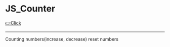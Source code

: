 # JS_Counter

[👉Click](https://zlwhskite.github.io/JS_Counter/)

***
Counting numbers(increase, decrease)
reset numbers
